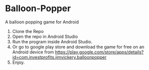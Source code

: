 # Balloon-Popper
A  balloon popping game for Android

1. Clone the Repo
2. Open the repo in Android Studio
3. Run the program inside  Android Studio.
4. Or go to google play store and download the game for free on an Android device from https://play.google.com/store/apps/details?id=com.investprofits.jimvickery.balloonpopper
5. Enjoy.




